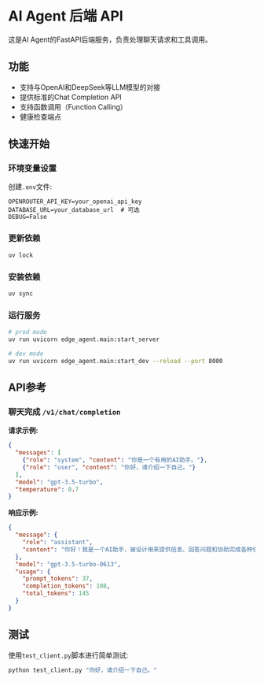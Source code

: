 # AI Agent 后端 API

这是AI Agent的FastAPI后端服务，负责处理聊天请求和工具调用。

## 功能

- 支持与OpenAI和DeepSeek等LLM模型的对接
- 提供标准的Chat Completion API
- 支持函数调用（Function Calling）
- 健康检查端点

## 快速开始

### 环境变量设置

创建`.env`文件:

```
OPENROUTER_API_KEY=your_openai_api_key
DATABASE_URL=your_database_url  # 可选
DEBUG=False
```

### 更新依赖

```bash
uv lock
```

### 安装依赖

```bash
uv sync
```


### 运行服务

```bash
# prod mode
uv run uvicorn edge_agent.main:start_server

# dev mode
uv run uvicorn edge_agent.main:start_dev --reload --port 8000
```

## API参考

### 聊天完成 `/v1/chat/completion`

**请求示例:**

```json
{
  "messages": [
    {"role": "system", "content": "你是一个有用的AI助手。"},
    {"role": "user", "content": "你好，请介绍一下自己。"}
  ],
  "model": "gpt-3.5-turbo",
  "temperature": 0.7
}
```

**响应示例:**

```json
{
  "message": {
    "role": "assistant",
    "content": "你好！我是一个AI助手，被设计用来提供信息、回答问题和协助完成各种任务。我可以讨论各种主题，提供解释，帮助解决问题，或者只是聊天。虽然我没有个人经历或意识，但我努力提供有用、准确和有礼貌的回应。如果你有任何问题或需要帮助，请随时告诉我！"
  },
  "model": "gpt-3.5-turbo-0613",
  "usage": {
    "prompt_tokens": 37,
    "completion_tokens": 108,
    "total_tokens": 145
  }
}
```

## 测试

使用`test_client.py`脚本进行简单测试:

```bash
python test_client.py "你好，请介绍一下自己。"
``` 